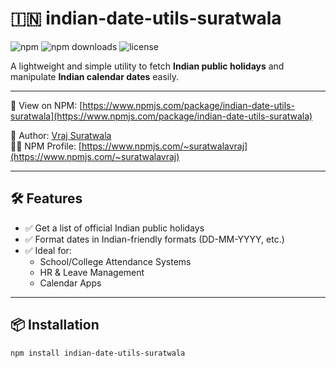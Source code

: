 
# 🇮🇳 indian-date-utils-suratwala

![npm](https://img.shields.io/npm/v/indian-date-utils-suratwala)
![npm downloads](https://img.shields.io/npm/dt/indian-date-utils-suratwala)
![license](https://img.shields.io/npm/l/indian-date-utils-suratwala)
 
A lightweight and simple utility to fetch **Indian public holidays** and manipulate **Indian calendar dates** easily.

----

🔗 View on NPM: [https://www.npmjs.com/package/indian-date-utils-suratwala](https://www.npmjs.com/package/indian-date-utils-suratwala)

👤 Author: [Vraj Suratwala](https://github.com/VrajSuratwala)  
🧑‍💻 NPM Profile: [https://www.npmjs.com/~suratwalavraj](https://www.npmjs.com/~suratwalavraj)

---

## 🛠️ Features

- ✅ Get a list of official Indian public holidays
- ✅ Format dates in Indian-friendly formats (DD-MM-YYYY, etc.)
- ✅ Ideal for:
  - School/College Attendance Systems
  - HR & Leave Management
  - Calendar Apps

---

## 📦 Installation

```bash
npm install indian-date-utils-suratwala
